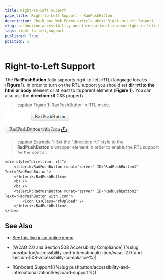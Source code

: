 ```yaml
---
title: Right-to-Left Support
page_title: Right-to-Left Support - RadPushButton
description: Check our Web Forms article about Right-to-Left Support.
slug: pushbutton/accessibility-and-internationalization/right-to-left-support
tags: right-to-left,support
published: True
position: 1
---
```


# Right-to-Left Support

The **RadPushButton** fully supports right-to-left (RTL) language locales (**Figure 1**). In order to turn on the RTL support you should set **dir=rtl to the html or body** element or at least to its parent element (**Figure 1**). You can also use the **direction:rtl** CSS property.

>caption Figure 1: RadPushButton in RTL mode.

![RadPushButton-rtl](images/RadPushButton-rtl.png)

>caption Example 1: Set the "direction: rtl" style to the **RadPushButton**'s wrapper element in order to enable the RTL support for the control.

````ASP.NET
<div style="direction: rtl">
	<telerik:RadPushButton runat="server" ID="RadPushButton1" Text="RadPushButton">
	</telerik:RadPushButton>
	<br />
	<br />
	<telerik:RadPushButton runat="server" ID="RadPushButton2" Text="RadPushButton with Icon">
		<Icon CssClass="rbUpload" />
	</telerik:RadPushButton>
</div>
````

## See Also

 * [See this live in an online demo](https://demos.telerik.com/aspnet-ajax/pushbutton/examples/righttoleft/defaultcs.aspx)

 * [WCAG 2.0 and Section 508 Accessibility Compliance]({%slug pushbutton/accessibility-and-internationalization/wcag-2.0-and-section-508-accessibility-compliance%})

 * [Keyboard Support]({%slug pushbutton/accessibility-and-internationalization/keyboard-support%})
